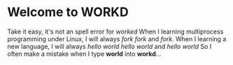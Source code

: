 Welcome to WORKD
===================

Take it easy, it's not an spell error for *worked*
When I learning multiprocess programming under Linux, I will always *fork* *fork* and *fork*.
When I learning a new language, I will always *hello world* *hello world* and *hello world*
So I often make a mistake when I type **world** into **workd**...

